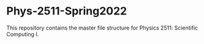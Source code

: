 # Phys-2511-Spring2022

This repository contains the master file structure for Physics 2511: Scientific Computing I.